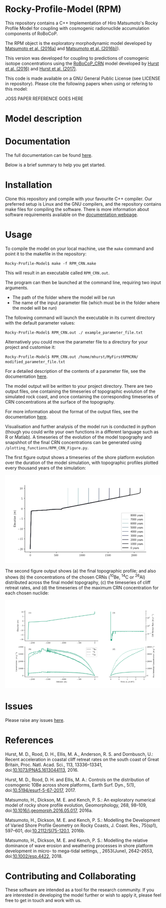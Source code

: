 Rocky-Profile-Model (RPM)
=

This repository contains a C++ Implementation of Hiro Matsumoto's Rocky Profile Model for coupling with cosmogenic radionuclide accumulation components of RoBoCoP. 

The RPM object is the exploratory morphodynamic model developed by [Matsumoto et al. (2016a)](https://doi.org/10.1016/j.geomorph.2016.05.017) and [Matsumoto et al. (2016b)](http://www.bioone.org/doi/10.2112/SI75-120.1)).

This version was developed for coupling to predictions of cosmogenic isotope concentrations using the [RoBoCoP_CRN](https://github.com/mdhurst1/RoBoCoP_CRN/) model developed by [Hurst et al. (2016)](http://www.pnas.org/content/113/47/13336.abstract) and [Hurst et al. (2017)](http://www.earth-surf-dynam.net/5/67/2017/).

This code is made available on a GNU General Public License (see LICENSE in repository). Please cite the following papers when using or refering to this model:

JOSS PAPER REFERENCE GOES HERE

Model description
==


Documentation
==

The full documentation can be found [here](https://rocky-profile-model.readthedocs.io/en/joss-paper/).

Below is a brief summary to help you get started.

Installation
==

Clone this repository and compile with your favourite C++ compiler. 
Our preferred setup is Linux and the GNU compilers, and the repository contains make files for compiling the software. 
There is more information about software requirements available on the [documentation webpage]( https://rocky-profile-model.readthedocs.io/en/joss-paper/).

Usage
==

To compile the model on your local machine, use the `make` command and point it to the makefile in the repository:
```
Rocky-Profile-Model$ make -f RPM_CRN.make
```
This will result in an executable called `RPM_CRN.out`. 

The program can then be launched at the command line, requiring two input arguments.
* The path of the folder where the model will be run
* The name of the input parameter file (which must be in the folder where the model will be run)

The following command will launch the executable in its current directory with the default parameter values:
```
Rocky-Profile-Model$ RPM_CRN.out ./ example_parameter_file.txt
```
Alternatively you could move the parameter file to a directory for your project and customise it:
```
Rocky-Profile-Model$ RPM_CRN.out /home/mhurst/MyFirstRPMCRN/ modified_parameter_file.txt
```
For a detailed description of the contents of a parameter file, see the documentation [here](https://rocky-profile-model.readthedocs.io/en/joss-paper/).

The model output will be written to your project directory. There are two output files, one containing the timeseries of topographic evolution of the simulated rock coast, and once containing the corresponding timeseries of CRN concentrations at the surface of the topography.

For more information about the format of the output files, see the documentation [here](https://rocky-profile-model.readthedocs.io/en/joss-paper/).

Visualisation and further analysis of the model run is conducted in python (though you could write your own functions in a different language such as R or Matlab). A timeseries of the evolution of the model topography and snapshhot of the final CRN concentrations can be generated using `/plotting_functions/RPM_CRN_Figure.py`.

The first figure output shows a timeseries of the shore platform evolution over the duration of the model simulation, with topographic profiles plotted every thousand years of the simulation:

![Evolution](docs/user-guide/img/Evolution.png "Evolution")

The second figure output shows (a) the final topographic profile; and also shows (b) the concentrations of the chosen CRNs (<sup>10</sup>Be, <sup>14</sup>C or <sup>26</sup>Al) distributed across the final model topography, (c) the timeseries of cliff retreat rates, and (d) the timeseries of the maximum CRN concentration for each chosen nuclide:

![Profile and Concentrations](docs/user-guide/img/ProfileConcentrations.png "Profile and Concentrations")

Issues
==

Please raise any issues [here](https://github.com/mdhurst1/Rocky-Profile-Model/issues).

References
==

Hurst, M. D., Rood, D. H., Ellis, M. A., Anderson, R. S. and Dornbusch, U.: Recent acceleration in coastal cliff retreat rates on the south coast of Great Britain, Proc. Natl. Acad. Sci., 113, 13336–13341, doi:[10.1073/PNAS.1613044113](https://doi.org/10.1073/PNAS.1613044113), 2016.

Hurst, M. D., Rood, D. H. and Ellis, M. A.: Controls on the distribution of cosmogenic 10Be across shore platforms, Earth Surf. Dyn., 5(1), doi:[10.5194/esurf-5-67-2017](https://doi.org/10.5194/esurf-5-67-2017), 2017.

Matsumoto, H., Dickson, M. E. and Kench, P. S.: An exploratory numerical model of rocky shore profile evolution, Geomorphology, 268, 98–109, doi:[10.1016/j.geomorph.2016.05.017](https://doi.org/10.1016/j.geomorph.2016.05.017), 2016a.

Matsumoto, H., Dickson, M. E. and Kench, P. S.: Modelling the Development of Varied Shore Profile Geometry on Rocky Coasts, J. Coast. Res., 75(sp1), 597–601, doi:[10.2112/SI75-120.1](https://doi.org/10.2112/SI75-120.1), 2016b.

Matsumoto, H., Dickson, M. E. and Kench, P. S.: Modelling the relative dominance of wave erosion and weathering processes in shore platform development in micro- to mega-tidal settings, , 2653(June), 2642–2653, doi:[10.1002/esp.4422](https://doi.org/10.1002/esp.4422), 2018.



Contributing and Collaborating
==

These software are intended as a tool for the research community. If you are interested in developing the model further or wish to apply it, please feel free to get in touch and work with us. 
